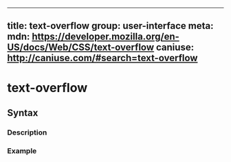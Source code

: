 
  ---
  title: text-overflow
  group: user-interface
  meta:
    mdn: https://developer.mozilla.org/en-US/docs/Web/CSS/text-overflow
    caniuse: http://caniuse.com/#search=text-overflow
  ---

  # text-overflow
  <!--- Introduction for text-overflow, keep it brief and set the overall context -->

  ## Syntax
  <!--- Introduce the various syntax for text-overflow -->

  ### Description
  <!--- For each major section of syntax, provide a description explaining its usage further -->

  ### Example
  <!--- Provide code examples for the syntax block you're currently describing -->